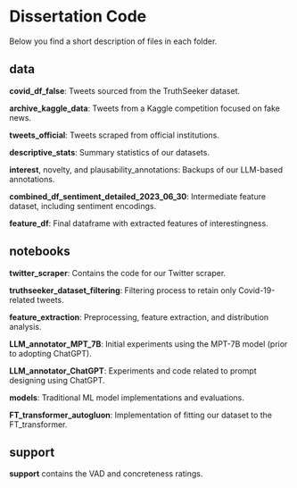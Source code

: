 # Dissertation Code

Below you find a short description of files in each folder.

## data

**covid_df_false**: Tweets sourced from the TruthSeeker dataset.

**archive_kaggle_data**: Tweets from a Kaggle competition focused on fake news.

**tweets_official**: Tweets scraped from official institutions.

**descriptive_stats**: Summary statistics of our datasets.

**interest**, novelty, and plausability_annotations: Backups of our LLM-based annotations.

**combined_df_sentiment_detailed_2023_06_30**: Intermediate feature dataset, including sentiment encodings.

**feature_df**: Final dataframe with extracted features of interestingness.


## notebooks

**twitter_scraper**: Contains the code for our Twitter scraper.

**truthseeker_dataset_filtering**: Filtering process to retain only Covid-19-related tweets.

**feature_extraction**: Preprocessing, feature extraction, and distribution analysis.

**LLM_annotator_MPT_7B**: Initial experiments using the MPT-7B model (prior to adopting ChatGPT).

**LLM_annotator_ChatGPT**: Experiments and code related to prompt designing using ChatGPT.

**models**: Traditional ML model implementations and evaluations.

**FT_transformer_autogluon**: Implementation of fitting our dataset to the FT_transformer.


## support

**support** contains the VAD and concreteness ratings.
